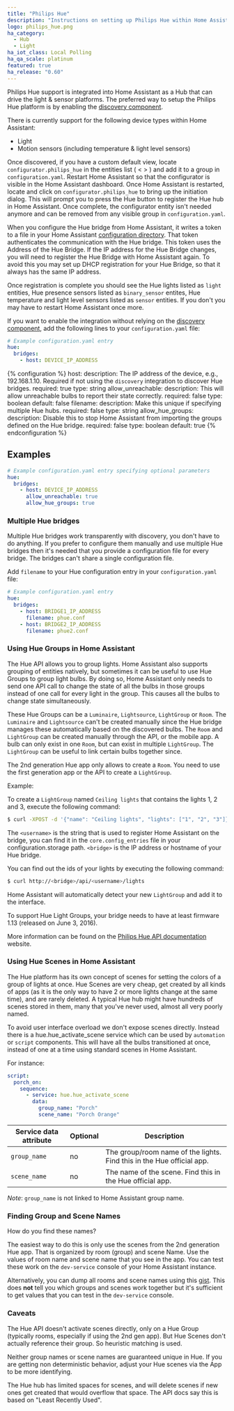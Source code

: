```yaml
---
title: "Philips Hue"
description: "Instructions on setting up Philips Hue within Home Assistant."
logo: philips_hue.png
ha_category:
  - Hub
  - Light
ha_iot_class: Local Polling
ha_qa_scale: platinum
featured: true
ha_release: "0.60"
---
```


Philips Hue support is integrated into Home Assistant as a Hub that can drive the light & sensor platforms. The preferred way to setup the Philips Hue platform is by enabling the [discovery component](/components/discovery/).

There is currently support for the following device types within Home Assistant:

- Light
- Motion sensors (including temperature & light level sensors)

Once discovered, if you have a custom default view, locate `configurator.philips_hue` in the entities list ( < > ) and add it to a group in `configuration.yaml`. Restart Home Assistant so that the configurator is visible in the Home Assistant dashboard. Once Home Assistant is restarted, locate and click on `configurator.philips_hue` to bring up the initiation dialog. This will prompt you to press the Hue button to register the Hue hub in Home Assistant. Once complete, the configurator entity isn't needed anymore and can be removed from any visible group in `configuration.yaml`.

When you configure the Hue bridge from Home Assistant, it writes a token to a file in your Home Assistant [configuration directory](/docs/configuration/). That token authenticates the communication with the Hue bridge. This token uses the Address of the Hue Bridge. If the IP address for the Hue Bridge changes, you will need to register the Hue Bridge with Home Assistant again. To avoid this you may set up DHCP registration for your Hue Bridge, so that it always has the same IP address.

Once registration is complete you should see the Hue lights listed as `light` entities, Hue presence sensors listed as `binary_sensor` entites, Hue temperature and light level sensors listed as `sensor` entities. If you don't you may have to restart Home Assistant once more.

If you want to enable the integration without relying on the [discovery component](/components/discovery/), add the following lines to your `configuration.yaml` file:

```yaml
# Example configuration.yaml entry
hue:
  bridges:
    - host: DEVICE_IP_ADDRESS
```

{% configuration %}
host:
  description: The IP address of the device, e.g., 192.168.1.10. Required if not using the `discovery` integration to discover Hue bridges.
  required: true
  type: string
allow_unreachable:
  description: This will allow unreachable bulbs to report their state correctly.
  required: false
  type: boolean
  default: false
filename:
  description: Make this unique if specifying multiple Hue hubs.
  required: false
  type: string
allow_hue_groups:
  description: Disable this to stop Home Assistant from importing the groups defined on the Hue bridge.
  required: false
  type: boolean
  default: true
{% endconfiguration %}

## Examples

```yaml
# Example configuration.yaml entry specifying optional parameters
hue:
  bridges:
    - host: DEVICE_IP_ADDRESS
      allow_unreachable: true
      allow_hue_groups: true
```

### Multiple Hue bridges

Multiple Hue bridges work transparently with discovery, you don't have to do anything. If you prefer to configure them manually and use multiple Hue bridges then it's needed that you provide a configuration file for every bridge. The bridges can't share a single configuration file.

Add `filename` to your Hue configuration entry in your `configuration.yaml` file:

```yaml
# Example configuration.yaml entry
hue:
  bridges:
    - host: BRIDGE1_IP_ADDRESS
      filename: phue.conf
    - host: BRIDGE2_IP_ADDRESS
      filename: phue2.conf
```

### Using Hue Groups in Home Assistant

The Hue API allows you to group lights. Home Assistant also supports grouping of entities natively, but sometimes it can be useful to use Hue Groups to group light bulbs. By doing so, Home Assistant only needs to send one API call to change the state of all the bulbs in those groups instead of one call for every light in the group. This causes all the bulbs to change state simultaneously.

These Hue Groups can be a `Luminaire`, `Lightsource`, `LightGroup` or `Room`. The `Luminaire` and `Lightsource` can't be created manually since the Hue bridge manages these automatically based on the discovered bulbs. The `Room` and `LightGroup` can be created manually through the API, or the mobile app. A bulb can only exist in one `Room`, but can exist in multiple `LightGroup`. The `LightGroup` can be useful to link certain bulbs together since.

The 2nd generation Hue app only allows to create a `Room`. You need to use the first generation app or the API to create a `LightGroup`.

Example:

To create a `LightGroup` named `Ceiling lights` that contains the lights 1, 2 and 3, execute the following command:

```bash
$ curl -XPOST -d '{"name": "Ceiling lights", "lights": ["1", "2", "3"]}' http://<bridge>/api/<username>/groups
```

The `<username>` is the string that is used to register Home Assistant on the bridge, you can find it in the `core.config_entries` file in your configuration\.storage path. `<bridge>` is the IP address or hostname of your Hue bridge.

You can find out the ids of your lights by executing the following command:

```bash
$ curl http://<bridge>/api/<username>/lights
```

Home Assistant will automatically detect your new `LightGroup` and add it to the interface.

<div class='note warning'>
  To support Hue Light Groups, your bridge needs to have at least firmware 1.13 (released on June 3, 2016).
</div>

More information can be found on the [Philips Hue API documentation](https://www.developers.meethue.com/documentation/groups-api#22_create_group) website.

### Using Hue Scenes in Home Assistant

The Hue platform has its own concept of scenes for setting the colors of a group of lights at once. Hue Scenes are very cheap, get created by all kinds of apps (as it is the only way to have 2 or more lights change at the same time), and are rarely deleted. A typical Hue hub might have hundreds of scenes stored in them, many that you've never used, almost all very poorly named.

To avoid user interface overload we don't expose scenes directly. Instead there is a hue.hue_activate_scene service which can be used by `automation` or `script` components.
This will have all the bulbs transitioned at once, instead of one at a time using standard scenes in Home Assistant.

For instance:

```yaml
script:
  porch_on:
    sequence:
      - service: hue.hue_activate_scene
        data:
          group_name: "Porch"
          scene_name: "Porch Orange"
```

| Service data attribute | Optional | Description |
| ---------------------- | -------- | ----------- |
| `group_name` | no | The group/room name of the lights. Find this in the Hue official app.
| `scene_name` | no | The name of the scene. Find this in the Hue official app.

*Note*: `group_name` is not linked to Home Assistant group name.

### Finding Group and Scene Names

How do you find these names?

The easiest way to do this is only use the scenes from the 2nd generation Hue app. That is organized by room (group) and scene Name. Use the values of room name and scene name that you see in the app. You can test these work on the `dev-service` console of your Home Assistant instance.

Alternatively, you can dump all rooms and scene names using this [gist](https://gist.github.com/sdague/5479b632e0fce931951c0636c39a9578). This does **not** tell you which groups and scenes work together but it's sufficient to get values that you can test in the `dev-service` console.

### Caveats

The Hue API doesn't activate scenes directly, only on a Hue Group (typically rooms, especially if using the 2nd gen app). But Hue Scenes don't actually reference their group. So heuristic matching is used.

Neither group names or scene names are guaranteed unique in Hue. If you are getting non deterministic behavior, adjust your Hue scenes via the App to be more identifying.

The Hue hub has limited spaces for scenes, and will delete scenes if new ones get created that would overflow that space. The API docs say this is based on "Least Recently Used".
